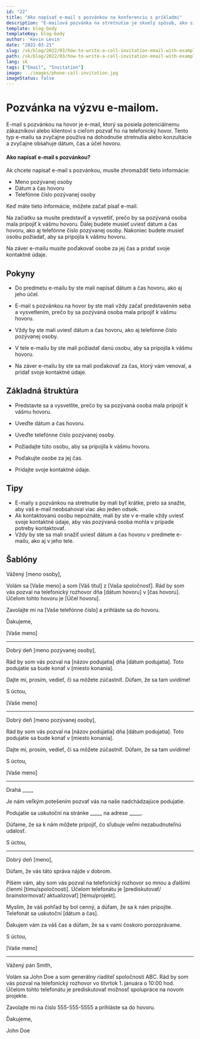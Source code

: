 ```yaml
---
id: "22"
title: "Ako napísať e-mail s pozvánkou na konferenciu s príkladmi"
description: "E-mailová pozvánka na stretnutie je skvelý spôsob, ako si dohodnúť stretnutie alebo konzultáciu s potenciálnym zákazníkom alebo klientom."
template: blog-body
templateKey: blog-body
author: 'Kevin Levin'
date: "2022-03-21"
slug: /sk/blog/2022/03/how-to-write-a-call-invitation-email-with-examples
path: /sk/blog/2022/03/how-to-write-a-call-invitation-email-with-examples
lang: sk
tags: ["Email", "Invitation"]
image: ../images/phone-call-invitation.jpg
imageStatus: false
---
```

# Pozvánka na výzvu e-mailom.


E-mail s pozvánkou na hovor je e-mail, ktorý sa posiela potenciálnemu zákazníkovi alebo klientovi s cieľom pozvať ho na telefonický hovor. Tento typ e-mailu sa zvyčajne používa na dohodnutie stretnutia alebo konzultácie a zvyčajne obsahuje dátum, čas a účel hovoru.

#### Ako napísať e-mail s pozvánkou?

Ak chcete napísať e-mail s pozvánkou, musíte zhromaždiť tieto informácie:

- Meno pozývanej osoby
- Dátum a čas hovoru
- Telefónne číslo pozývanej osoby

Keď máte tieto informácie, môžete začať písať e-mail.

Na začiatku sa musíte predstaviť a vysvetliť, prečo by sa pozývaná osoba mala pripojiť k vášmu hovoru. Ďalej budete musieť uviesť dátum a čas hovoru, ako aj telefónne číslo pozývanej osoby. Nakoniec budete musieť osobu požiadať, aby sa pripojila k vášmu hovoru.

Na záver e-mailu musíte poďakovať osobe za jej čas a pridať svoje kontaktné údaje.

## Pokyny

- Do predmetu e-mailu by ste mali napísať dátum a čas hovoru, ako aj jeho účel.

- E-mail s pozvánkou na hovor by ste mali vždy začať predstavením seba a vysvetlením, prečo by sa pozývaná osoba mala pripojiť k vášmu hovoru.

- Vždy by ste mali uviesť dátum a čas hovoru, ako aj telefónne číslo pozývanej osoby.

- V tele e-mailu by ste mali požiadať danú osobu, aby sa pripojila k vášmu hovoru.

- Na záver e-mailu by ste sa mali poďakovať za čas, ktorý vám venoval, a pridať svoje kontaktné údaje.


## Základná štruktúra

- Predstavte sa a vysvetlite, prečo by sa pozývaná osoba mala pripojiť k vášmu hovoru.

- Uveďte dátum a čas hovoru.

- Uveďte telefónne číslo pozývanej osoby.

- Požiadajte túto osobu, aby sa pripojila k vášmu hovoru.

- Poďakujte osobe za jej čas.

- Pridajte svoje kontaktné údaje.


## Tipy

- E-maily s pozvánkou na stretnutie by mali byť krátke, preto sa snažte, aby váš e-mail neobsahoval viac ako jeden odsek.
- Ak kontaktovanú osobu nepoznáte, mali by ste v e-maile vždy uviesť svoje kontaktné údaje, aby vás pozývaná osoba mohla v prípade potreby kontaktovať.
- Vždy by ste sa mali snažiť uviesť dátum a čas hovoru v predmete e-mailu, ako aj v jeho tele.

## Šablóny

Vážený [meno osoby],

Volám sa [Vaše meno] a som [Váš titul] z [Vaša spoločnosť]. Rád by som vás pozval na telefonický rozhovor dňa [dátum hovoru] v [čas hovoru]. Účelom tohto hovoru je [Účel hovoru].

Zavolajte mi na [Vaše telefónne číslo] a prihláste sa do hovoru.

Ďakujeme,

[Vaše meno]

---

Dobrý deň [meno pozývanej osoby],

Rád by som vás pozval na [názov podujatia] dňa [dátum podujatia]. Toto podujatie sa bude konať v [miesto konania].

Dajte mi, prosím, vedieť, či sa môžete zúčastniť. Dúfam, že sa tam uvidíme!

S úctou,

[Vaše meno]

---

Dobrý deň [meno pozývanej osoby],

Rád by som vás pozval na [názov podujatia] dňa [dátum podujatia]. Toto podujatie sa bude konať v [miesto konania].

Dajte mi, prosím, vedieť, či sa môžete zúčastniť. Dúfam, že sa tam uvidíme!

S úctou,

[Vaše meno]

---

Drahá ____,

Je nám veľkým potešením pozvať vás na naše nadchádzajúce podujatie.

Podujatie sa uskutoční na stránke _____ na adrese _____.

Dúfame, že sa k nám môžete pripojiť, čo sľubuje veľmi nezabudnuteľnú udalosť.

S úctou,

---

Dobrý deň [meno],

Dúfam, že vás táto správa nájde v dobrom.

Píšem vám, aby som vás pozval na telefonický rozhovor so mnou a ďalšími členmi [tímu/spoločnosti]. Účelom telefonátu je [prediskutovať/ brainstormovať/ aktualizovať] [tému/projekt].

Myslím, že váš pohľad by bol cenný, a dúfam, že sa k nám pripojíte. Telefonát sa uskutoční [dátum a čas].

Ďakujem vám za váš čas a dúfam, že sa s vami čoskoro porozprávame.

S úctou,

[Vaše meno]

---

Vážený pán Smith,

Volám sa John Doe a som generálny riaditeľ spoločnosti ABC. Rád by som vás pozval na telefonický rozhovor vo štvrtok 1. januára o 10:00 hod. Účelom tohto telefonátu je prediskutovať možnosť spolupráce na novom projekte.

Zavolajte mi na číslo 555-555-5555 a prihláste sa do hovoru.

Ďakujeme,

John Doe
